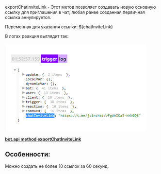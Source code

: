 
exportChatInviteLink - Этот метод позволяет создавать новую основную ссылку для приглашения в чат; любая ранее созданная первичная ссылка аннулируется.

Переменная для указания ссылки: ${chatInviteLink}

В логах реакция выглядит так: 

![](./1.png)


[**bot.api method exportChatInviteLink** ](https://core.telegram.org/bots/api#exportchatinvitelink)
## Особенности:

Можно создать не более 10 ссылок за 60 секунд. 



